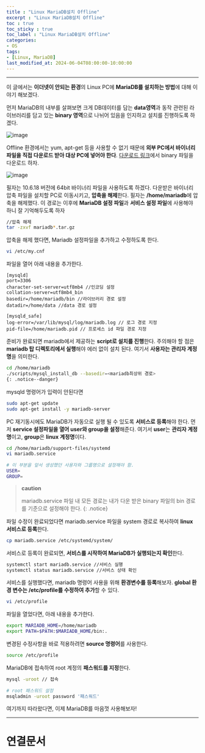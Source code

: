 ```yaml
---
title : "Linux MariaDB설치 Offline"
excerpt : "Linux MariaDB설치 Offline"
toc : true
toc_sticky : true
toc_label : "Linux MariaDB설치 Offline"
categories:
- OS
tags:
- [Linux, MariaDB]
last_modified_at: 2024-06-04T08:00:00-10:00:00
---
```

  
---
  
 이 글에서는 **이더넷이 안되는 환경**의 Linux PC에 **MariaDB를 설치하는 방법**에 대해 이야기 해보겠다.

 먼저 MariaDB의 내부를 살펴보면 크게 DB데이터를 담는 **data영역**과 동작 관련된 라이브러리를 담고 있는 **binary 영역**으로 나뉘어 있음을 인지하고 설치를 진행하도록 하겠다.
   
![image](../../assets/images/MariaDBStructure.png)

 Offline 환경에서는 yum, apt-get 등을 사용할 수 없기 때문에 **외부 PC에서 바이너리 파일을 직접 다운로드 받아 대상 PC에 넣어야 한다**. [다운로드 링크]([https://downloads.mariadb.org/mariadb/](https://downloads.mariadb.org/mariadb/))에서 binary 파일을 다운로드 하자.
  
![image](../../assets/images/MariaDBBinaryDownload.png)
 
 필자는 10.6.18 버전에 64bit 바이너리 파일을 사용하도록 하겠다. 다운받은 바이너리 압축 파일을 설치할 PC로 이동시키고, **압축을 해제**한다. 필자는 **/home/mariadb**에 압축을 해제했다. 이 경로는 이후에 **MariaDB 설정 파일**과 **서비스 설정 파일**에 사용해야 하니 잘 기억해두도록 하자
  
```bash
//압축 해제
tar -zxvf mariadb*.tar.gz
```

 압축을 해제 했다면, Mariadb 설정파일을 추가하고 수정하도록 한다. 
  
```bash
vi /etc/my.cnf
```

 파일을 열어 아래 내용을 추가한다.
 
```
[mysqld] 
port=3306
character-set-server=utf8mb4 //인코딩 설정
collation-server=utf8mb4_bin 
basedir=/home/mariadb/bin //라이브러리 경로 설정
datadir=/home/data //data 경로 설정

[mysqld_safe] 
log-error=/var/lib/mysql/log/mariadb.log // 로그 경로 지정
pid-file=/home/mariadb.pid // 프로세스 id 파일 경로 지정
```

 준비가 완료되면 mariadb에서 제공하는 **script로 설치를 진행**한다. 주의해야 할 점은 **mariadb 탑 디렉토리에서 실행**해야 에러 없이 설치 된다. 여기서 **사용자는 관리자 계정명**을 의미한다.
  
```bash
cd /home/mariadb
./scripts/mysql_install_db --basedir=<mariadb최상위 경로> 
{: .notice--danger}  
```

mysqld 명령어가 입력이 안된다면
  
```bash
sudo apt-get update 
sudo apt-get install -y mariadb-server
```
  
 PC 재기동시에도 MariaDB가 자동으로 실행 될 수 있도록 **서비스로 등록**해야 한다. 먼저 **service 설정파일을 열어 user와 group을 설정**해준다. 여기서 **user**는 **관리자 계정명**이고, **group**은 **linux 계정명**이다.
  
```bash
cd /home/mariadb/support-files/systemd 
vi mariadb.service 
  
# 이 부분을 앞서 생성했던 사용자와 그룹명으로 설정해야 함. 
USER= 
GROUP= 
```

> **caution**
>
> mariadb.service 파일 내 모든 경로는 내가 다운 받은 binary 파일의 bin 경로를 기준으로 설정해야 한다. 
{: .notice}  

 파일 수정이 완료되었다면 mariadb.service 파일을 system 경로로 복사하여 **linux 서비스로 등록**한다.
  
```bash
cp mariadb.service /etc/systemd/system/
```

 서비스로 등록이 완료되면, **서비스를 시작하여 MariaDB가 실행되는지 확인**한다.
  
```bash
systemctl start mariadb.service​ //서비스 실행
systemctl status mariadb.service //서비스 상태 확인
```

 서비스를 실행했다면, mariadb 명령어 사용을 위해 **환경변수를 등록**해보자. **global 환경 변수는 /etc/profile를 수정하여 추가**할 수 있다.
  
```bash
vi /etc/profile
```

 파일을 열었다면, 아래 내용을 추가한다.
  
```bash
export MARIADB_HOME=/home/mariadb
export PATH=$PATH:$MARIADB_HOME/bin:.
```

 변경된 수정사항을 바로 적용하려면 **source 명령어**를 사용한다.
  
```bash
source /etc/profile
```

 MariaDB에 접속하여 root 계정의 **패스워드를 지정**한다.
  
```bash
mysql -uroot // 접속
  
# root 패스워드 설정 
msqladmin -uroot password '패스워드'
```

여기까지 따라왔다면, 이제 MariaDB를 마음껏 사용해보자!

---
  
# 연결문서
